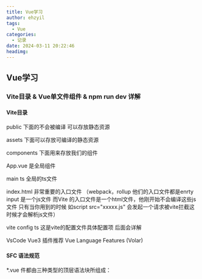 ```yaml
---
title: Vue学习
author: ehzyil
tags:
  - Vue
categories:
  - 记录
date: 2024-03-11 20:22:46
headimg:
---
```


## Vue学习

### Vite目录 & Vue单文件组件 & npm run dev 详解

#### Vite目录

public 下面的不会被编译 可以存放静态资源

assets 下面可以存放可编译的静态资源

components 下面用来存放我们的组件

App.vue 是全局组件

main ts 全局的ts文件

index.html 非常重要的入口文件 （webpack，rollup 他们的入口文件都是enrty input 是一个js文件 而Vite 的入口文件是一个html文件，他刚开始不会编译这些js文件 只有当你用到的时候 如script src="xxxxx.js" 会发起一个请求被vite拦截这时候才会解析js文件）

vite config ts 这是vite的配置文件具体配置项 后面会详解

VsCode Vue3 插件推荐 Vue Language Features (Volar)

#### SFC 语法规范

*.vue 件都由三种类型的顶层语法块所组成：<template>、<script>、<style>

<template>
每个 *.vue 文件最多可同时包含一个顶层 <template> 块。

其中的内容会被提取出来并传递给 @vue/compiler-dom，预编译为 JavaScript 的渲染函数，并附属到导出的组件上作为其 render 选项。

<script>
每一个 *.vue 文件可以有多个 <script> 块 (不包括<script setup>)。


该脚本将作为 ES Module 来执行。

其默认导出的内容应该是 Vue 组件选项对象，它要么是一个普通的对象，要么是 defineComponent 的返回值。

<script setup>
每个 *.vue 文件最多只能有一个 <script setup> 块 (不包括常规的 <script>)

该脚本会被预处理并作为组件的 setup() 函数使用，也就是说它会在每个组件实例中执行。<script setup> 的顶层绑定会自动暴露给模板。更多详情请查看 <script setup> 文档。

<style>
一个 *.vue 文件可以包含多个 <style> 标签。

<style> 标签可以通过 scoped 或 module attribute (更多详情请查看 SFC 样式特性) 将样式封装在当前组件内。多个不同封装模式的 <style> 标签可以在同一个组件中混

#### npm run dev 详解

在我们执行这个命令的时候会去找 package json 的scripts 然后执行对应的dev命令

```
  "scripts": {
    "dev": "vite",
    "build": "run-p type-check \"build-only {@}\" --",
    "preview": "vite preview",
    "build-only": "vite build",
    "type-check": "vue-tsc --build --force"
  },
```

 **那为什么我们不直接执行**vite 命令不是更方便吗

因为在我们的电脑上面并没有配置过相关命令 所以无法直接执行

 其实在我们执行npm install 的时候（包含vite） 会在node_modules/.bin/ 创建好可执行文件

.bin 目录，这个目录不是任何一个 npm 包。目录下的文件，表示这是一个个软链接，打开文件可以看到文件顶部写着 #!/bin/sh ，表示这是一个脚本 

在我们执行npm run xxx  npm 会通过软连接 查找这个软连接存在于源码目录node_modules/vite

 所以npm run xxx 的时候，就会到 node_modules/bin中找对应的映射文件，然后再找到相应的js文件来执行

1.查找规则是先从当前项目的node_modlue /bin去找,

2.找不到去全局的node_module/bin 去找

3.再找不到 去环境变量去找

 node_modules/bin中 有三个vite文件。为什么会有三个文件呢？

```
# unix Linux macOS 系默认的可执行文件，必须输入完整文件名

vite

# windows cmd 中默认的可执行文件，当我们不添加后缀名时，自动根据 pathext 查找文件

vite

# Windows PowerShell 中可执行文件，可以跨平台

vite
```

[Vite目录 & Vue单文件组件 & npm run dev 详解](https://xiaoman.blog.csdn.net/article/details/122771007)



### 模板方法

```

```

**第一种方法（选项式 API）：**

* 使用 `data` 和 `methods` 选项来定义组件的状态和方法。

* `data` 返回一个对象，其中包含组件的状态。

* `methods` 返回一个对象，其中包含组件的方法。

  ```
  export default {
   data() {
      return {
        message: 'Welcome to Your Vue.js App'
      }
    },methods: {
      // ...methods
    }
  }
  ```

**第二种方法（Composition API 的 `setup` 函数）：**

* 使用 `setup` 函数来定义组件的状态和方法。
* `setup` 函数返回一个对象，其中包含组件的状态和方法。
* 不需要使用 `data` 或 `methods` 选项。

```
export default {
  setup(){
    const a="Hello"
    return{a}
  }
}
```

**第三种方法（Composition API 的 `<script setup>`）：**

* 使用 `<script setup>` 块来定义组件的状态和方法。

* `<script setup>` 块中的代码直接在组件模板中执行。

* 不需要使用 `setup` 函数或 `data` 和 `methods` 选项。

  ```
  <script setup lang="ts">
  const message:string='ehzyil is here'
  </script>
  ```

**主要区别：**

* **状态定义：**第一种方法使用 `data` 选项定义状态，而第二和第三种方法使用 `setup` 函数或 `<script setup>` 块。
* **方法定义：**第一种方法使用 `methods` 选项定义方法，而第二和第三种方法使用 `setup` 函数或 `<script setup>` 块中的代码。
* **语法：**第一种方法使用选项式 API 语法，而第二和第三种方法使用 Composition API 语法。
* **代码组织：**Composition API 的方法可以更好地组织和重用代码，因为它们与组件模板分离。

### Vue 指令



### Ref



### Reactive





### toRef toRefs toRaw



### computed



```vue
<template>
  <div>
    <p>Name: {{ name }}</p>
    <p>Reversed Name: {{ reversedName }}</p>
  </div>
</template>

<script>
export default {
  data() {
    return {
      name: 'John Doe'
    }
  },
  computed: {
    reversedName() {
      return this.name.split('').reverse().join('');
    }
  }
}
</script>
```

代码讲解

1. 模板

```html
<template>
  <div>
    <p>Name: {{ name }}</p>
    <p>Reversed Name: {{ reversedName }}</p>
  </div>
</template>
```

* 模板是 Vue.js 组件的 HTML 结构。
* 在模板中，我们使用双大括号 {{ }}来插值数据。
* `name` 是一个数据属性，它在组件的 `data` 对象中定义。
* `reversedName` 是一个计算属性，它在组件的 `computed` 对象中定义。

2. 脚本

```javascript
<script>
export default {
  data() {
    return {
      name: 'John Doe'
    }
  },
  computed: {
    reversedName() {
      return this.name.split('').reverse().join('');
    }
  }
}
</script>
```

* 脚本是 Vue.js 组件的 JavaScript 代码。
* 在脚本中，我们使用 `export default` 来导出组件。
* `data` 对象用于定义组件的数据属性。
* `computed` 对象用于定义组件的计算属性。

3. 数据属性

```javascript
data() {
  return {
    name: 'John Doe'
  }
}
```

* `data` 对象是一个函数，它返回一个对象。
* 这个对象包含了组件的数据属性。
* 在这个例子中，我们定义了一个名为 `name` 的数据属性，它的值为 `John Doe`。

4. 计算属性

```javascript
computed: {
  reversedName() {
    return this.name.split('').reverse().join('');
  }
}
```

* `computed` 对象是一个对象，它包含了组件的计算属性。
* 计算属性是根据其他数据属性计算出来的属性。
* 在这个例子中，我们定义了一个名为 `reversedName` 的计算属性，它的值是 `name` 属性值的反转。

5. 渲染

当 Vue.js 组件被渲染时，它会先执行 `data` 函数来获取数据属性，然后执行 `computed` 函数来计算计算属性。最后，它会使用模板来渲染组件。

在上面的例子中，组件会被渲染成如下 HTML：

```html
<div>
  <p>Name: John Doe</p>
  <p>Reversed Name: eoD nhoJ</p>
</div>
```



#### computed购物车案例

```
<template>
  <div>
    <input placeholder="请输入关键字" type="text" v-model="keyWord">
    <table style="margin-top:10px;" width="500" cellspacing="0" cellpadding="0" border>
      <thead>
        <tr>
          <th>物品</th>
          <th>单价</th>
          <th>数量</th>
          <th>总价</th>
          <th>操作</th>
        </tr>
      </thead>
      <tbody>
        <tr v-for="(item, index) in searchData">
          <td align="center">{{ item.name }}</td>
          <td align="center">{{ item.price }}</td>
          <td align="center">
            <button @click="item.num > 0 ? item.num-- : null">-</button>
            {{ item.num }}
            <button @click="item.num++">+</button>
          </td>
          <td align="center">{{ item.num * item.price }}</td>
          <td align="center"><button @click="del(index)">删除</button></td>

        </tr>
      </tbody>
      <tfoot>
        <tr>
          <td colspan="5" align="right">
            <span>总价：{{ total }}</span>
          </td>

        </tr>
      </tfoot>
    </table>

  </div>
</template>

<script setup lang="ts">
import { ref, reactive, computed } from 'vue'
let keyWord = ref<string>('')
interface data {
  name: string
  price: number
  num: number
}
const data = reactive<data[]>([
  {
    name: "小满的绿帽子",
    price: 100,
    num: 1,
  },
  {
    name: "小满的红衣服",
    price: 200,
    num: 1,
  },
  {
    name: "小满的黑袜子",
    price: 300,
    num: 1,
  }

])

let searchData = computed(() => {
  return data.filter(item => item.name.includes(keyWord.value))
})


let total = computed(() => {
  return searchData.value.reduce((pre, cur) => {
    console.log('pre', pre, 'cur', cur)
    return pre + cur.num * cur.price
  }, 0)
})

const del = (index: number) => {
  console.log(index)
  data.splice(index, 1)
}


</script>

```



### watch侦听器

watch 需要侦听特定的数据源，并在单独的回调函数中执行副作用

watch第一个参数监听源

watch第二个参数回调函数cb（newVal,oldVal）

watch第三个参数一个options配置项是一个对象{

immediate:true //是否立即调用一次

deep:true //是否开启深度监听



监听Ref 案例

```
import { ref, watch } from 'vue'

let message = ref({
    nav:{
        bar:{
            name:""
        }
    }
})

watch(message, (newVal, oldVal) => {
    console.log('新的值----', newVal);
    console.log('旧的值----', oldVal);
},{
    immediate:true,
    deep:true
})
```

监听多个ref 注意变成数组啦

```
import { ref, watch ,reactive} from 'vue'

let message = ref('')
let message2 = ref('')

watch([message,message2], (newVal, oldVal) => {
    console.log('新的值----', newVal);
    console.log('旧的值----', oldVal);
})
```

监听Reactive

使用reactive监听深层对象开启和不开启deep 效果一样

```
import { ref, watch ,reactive} from 'vue'

let message = reactive({
    nav:{
        bar:{
            name:""
        }
    }
})

watch(message, (newVal, oldVal) => {
    console.log('新的值----', newVal);
    console.log('旧的值----', oldVal);
})
```

案例2 监听reactive 单一值

```
import { ref, watch ,reactive} from 'vue'

let message = reactive({
    name:"",
    name2:""
})

watch(()=>message.name, (newVal, oldVal) => {
    console.log('新的值----', newVal);
    console.log('旧的值----', oldVal);
})
```

### watchEffect高级侦听器



**Vue 3 中 watchEffect 函数**

watchEffect 函数是一个响应式函数，它会在其依赖项发生变化时执行。

**语法**

```javascript
watchEffect(() => {
  // 回调函数
})
```

**参数**

* 回调函数：一个将在依赖项发生变化时执行的函数。

**返回值**

* 取消监视函数：一个可以用来停止监视依赖项的函数。

**示例**

```javascript
import { watchEffect } from 'vue'

const count = ref(0)

watchEffect(() => {
  console.log(`count is now ${count.value}`)
})

count.value++
```

在上面的示例中，我们使用 watchEffect 函数来监视 `count` 变量的变化。当 `count` 变量发生变化时，watchEffect 函数中的回调函数就会执行，并会将 `count` 变量的值打印到控制台。

**依赖项**

watchEffect 函数的依赖项是指在回调函数中使用的任何响应式变量。在上面的示例中，`count` 变量是 watchEffect 函数的依赖项。

**取消监视**

要取消监视依赖项，可以使用 watchEffect 函数返回的取消监视函数。在上面的示例中，我们可以使用以下代码来取消监视 `count` 变量：

```javascript
const stopWatching = watchEffect(() => {
  console.log(`count is now ${count.value}`)
})

stopWatching()
```

**何时使用 watchEffect 函数**

watchEffect 函数可以用来监视任何响应式变量的变化。它通常用于在响应式变量发生变化时执行一些操作，例如更新 UI 或执行异步操作。

**与 computed 函数的区别**

watchEffect 函数与 computed 函数非常相似。它们都是响应式函数，都会在依赖项发生变化时执行。但是，watchEffect 函数和 computed 函数之间存在一些关键的区别：

* watchEffect 函数的回调函数会在每次依赖项发生变化时执行，而 computed 函数的回调函数只会在依赖项发生变化时执行一次。
* watchEffect 函数没有返回值，而 computed 函数有返回值。
* watchEffect 函数可以用来执行异步操作，而 computed 函数不能。

**结论**

watchEffect 函数是一个强大的工具，可以用来监视任何响应式变量的变化。它通常用于在响应式变量发生变化时执行一些操作，例如更新 UI 或执行异步操作。

**其他示例**

* 使用 watchEffect 函数来更新 UI：

```javascript
import { watchEffect } from 'vue'

const message = ref('Hello, world!')

watchEffect(() => {
  document.getElementById('app').innerHTML = message.value
})

message.value = 'Hello, Vue!'
```

* 使用 watchEffect 函数来执行异步操作：

```javascript
import { watchEffect } from 'vue'

const count = ref(0)

watchEffect(async () => {
  const data = await fetch('https://example.com/api/data')
  console.log(data)
})

count.value++
```

**注意**

* watchEffect 函数是 Vue 3 中的新特性。在 Vue 2 中，可以使用 `watch` 选项来监视响应式变量的变化。
* watchEffect 函数是异步的。这意味着它不会立即执行。相反，它会在下一次事件循环中执行。
* watchEffect 函数可以用来监视多个响应式变量。只需在回调函数中使用这些变量即可。

### 





### **Vue 3 生命周期**

**1. 创建阶段**

- `beforeCreate`：在实例创建之前调用。
- `created`：在实例创建之后调用。
- `beforeMount`：在实例挂载之前调用。

**2. 挂载阶段**

- `mounted`：在实例挂载之后调用。

**3. 更新阶段**

- `beforeUpdate`：在实例更新之前调用。
- `updated`：在实例更新之后调用。

**4. 卸载阶段**

- `beforeDestroy`：在实例销毁之前调用。
- `destroyed`：在实例销毁之后调用。

**5. 错误处理阶段**

- `errorCaptured`：在捕获错误时调用。

**6. 其他生命周期钩子**

- `activated`：在组件激活时调用。
- `deactivated`：在组件停用时调用。
- `renderTriggered`：在重新渲染触发时调用。
- `renderTracked`：在重新渲染被跟踪时调用。

**示例**

```javascript
<template>
  <div v-if="showComponent" style="background-color: bisque;">
    <span @click="num++" v-if="num >= 0 && num < 3">{{ num }}</span>

  </div>
  <button @click="change">button</button>
</template>

<script setup lang="ts">

import { ref, onBeforeMount, onMounted, onBeforeUpdate, onUpdated, onBeforeUnmount, onUnmounted, before } from 'vue'
var num = ref(0)
let showComponent = ref(true);
const change = () => {
  showComponent.value = !showComponent.value;
}
onBeforeMount(() => {
  console.log(`the component is to mounted.`)
})
onMounted(() => {
  console.log(`the component is now mounted.`)
})

onBeforeUpdate(() => {
  console.log(`the component is about to update.`)
})
onUpdated(() => {
  console.log(`the component is now updated.`)
})
onBeforeUnmount(() => {
  console.log(`the component is to unmounted.`)
})
onUnmounted(() => {
  console.log(`the component is now unmounted.`)
})

</script>
   
```

**输出**

```

```



### **组件**

代码组件是 Vue 中可重用的组件，它们可以包含自己的模板、脚本和样式。

每一个.vue 文件呢都可以充当组件来使用

每一个组件都可以复用

**代码示例**

```vue
<template>
  <HelloWorld></HelloWorld>
</template>

<script setup lang="ts">
import HelloWorld from './components/HelloWorld.vue';

</script>

```



### bem架构

他是一种css架构 oocss 实现的一种 （面向对象css） ，BEM实际上是block、element、modifier的缩写，分别为块层、元素层、修饰符层，element UI 也使用的是这种架构

BEM 命名约定的模式是：

```
.block {}

.block__element {}

.block--modifier {}
```

#### 编写bem架构

bem.scss

```
$block-sel: "-" !default;
$element-sel: "__" !default;
$modifier-sel: "--" !default;
$namespace:'xm' !default;
@mixin bfc {
    height: 100%;
    overflow: hidden;
}
 
//混入
@mixin b($block) {
   $B: $namespace + $block-sel + $block; //变量
   .#{$B}{ //插值语法#{}
     @content; //内容替换
   }
}
 
@mixin flex {
    display: flex;
}
 
@mixin e($element) {
    $selector:&;
    @at-root {
        #{$selector + $element-sel + $element} {
            @content;
        }
    }
}
 
@mixin m($modifier) {
    $selector:&;
    @at-root {
        #{$selector + $modifier-sel + $modifier} {
            @content;
        }
    }
}
```

全局扩充sass:

vite.config.ts

```
import { defineConfig } from 'vite'
import vue from '@vitejs/plugin-vue'
 
// https://vitejs.dev/config/
export default defineConfig({
    plugins: [vue()],
    css: {
        preprocessorOptions: {
            scss: {
                additionalData: "@import './src/bem.scss';"
            }
        }
    }
})
```

Vue 组件用法

app.vue

```
<template>
  <div>
    <div class="xm-test">ehzyil-test
      <br>
      <div class="xm-test__inner">ehzyil-test__inner</div>
      <dir class="xm-test--super">super</dir>
    </div>
  </div>

  <Layout></Layout>
</template>

<script lang="ts" setup>
import Layout from './Layout/index.vue'

</script>

<style  lang="scss">
@include b(test) {
  background-color: red;

  @include e(inner) {
    background-color: rgba(0, 34, 255, 0.37);
  }

  @include m(super) {
    background-color: yellow;
  }

  @include flex;
}

#app {
  @include bfc;
}
</style>
```

#### bem架构实现Layout布局

 文件树：在app.vue中引入Layout.vue

```
├─.vscode
├─public
└─src
    ├─assets
    ├─components
    └─Layout
        ├─Content
        ├─Header
        └─Menu
        
```



在index.html中添加样式

```
 <style>
      * {
        margin: 0;
        padding: 0;
      }
      html, body{
        height: 100%;
     overflow: hidden;
      }
    </style>
```

App.vue

```
<template>
  <Layout></Layout>
</template>

<script lang="ts" setup>
import Layout from './Layout/index.vue'

</script>

<style  lang="scss">
#app {
  @include bfc;
}
</style>
```

Layout/index.vue

```
<template>
    <div class="xm-wraps">
        <div>
            <Menu></Menu>
        </div>
        <div class="xm-wraps__right">
            <Header></Header>
            <Content></Content>
        </div>
    </div>
</template>
 
<script lang="ts" setup>
import { ref, reactive } from "vue"
import Menu from './Menu/index.vue'
import Content from './Content/index.vue'
import Header from './Header/index.vue'
</script>
 
<style lang="scss" scoped>
@include b('wraps') {
    @include bfc;
    @include flex;

    @include e(right) {
        flex: 1;
        display: flex;
        flex-direction: column;
    }
}
</style>
```



/Menu/index.vue

```
<template>
    <div class="xm-menu">
        menu
    </div>
</template>
 
<script lang="ts" setup>
import type { ref, reactive } from 'vue';

</script>
 
<style scoped lang="scss">
@include b(menu) {
    min-width: 200px;
    border-right: 1px solid #e6e6e6;
    height: 100%;

}
</style>
```

/Content/index.vue

```
<template>
    <div class="xm-content">
        Content
        <div class="xm-content__items" c- v-for="(item, index) in 50" :key="index">
            {{ index }}
        </div>
    </div>
</template>
 
 
<script lang="ts" setup>
import type { ref, reactive } from 'vue';

</script>
 
<style scoped lang="scss">
@include b(content) {
    flex: 1;
    overflow: auto;

    @include e(items) {
        padding: 10px;
        border: solid;
        margin: 10px;
        border-radius: 10px;
    }
}
</style>
```

/Header/index.vue

```
<template>
    <div class="xm-header">
        header
    </div>
</template>
 
 
<script lang="ts" setup>
import type { ref, reactive } from 'vue';

</script>
 
<style scoped lang="scss">
@include b(header) {
    height: 50px;
    border-bottom: 1px solid red;
}
</style>
```



### 父子组件传参

#### 父传值

字符串类型是不需要v-bind/:

```
<Menu  title="我是标题"></Menu>
```

传递非字符串类型需要加v-bind/简写 冒号

```
<template>
    <div class="layout">
        <Menu v-bind:data="data"  title="我是标题"></Menu>
        <div class="layout-right">
            <Header></Header>
            <Content></Content>
        </div>
    </div>
</template>
 
<script setup lang="ts">
import Menu from './Menu/index.vue'
import Header from './Header/index.vue'
import Content from './Content/index.vue'
import { reactive } from 'vue';
 
const data = reactive<number[]>([1, 2, 3])
</script>
```

若非字符串类型不加v-bind则**传递的字符串**

```
<Menu title="这是title" :arr="data" arr1=data></Menu>
```

#### 子组件接受值

通过defineProps 来接受 defineProps是无须引入的直接使用即可

如果我们使用的TypeScript,可以使用传递字面量类型的纯类型语法做为参数

```
const values = defineProps<{
    title: string
    arr: number[]
    arr1: number[]
}>();
```

如果你使用的不是TS

```
defineProps({
    title: {
        type: String,
        default: 'menu'
    },
    arr: {
        type: Array,
        default: () => [1, 2, 3]
    },
    arr1: {
        type: Array,
        default: () => [1, 2, 3]
    }
})
```

TS 特有的默认值方式

```
type props = {
    title?: string
    arr?: number[]
    arr1?: number[]
    arr2?: number[]
}
withDefaults(defineProps<props>(), {
    //设置默认值
    title: 'menu',
    arr: () => [1, 2, 3],
    arr1: () => [1, 2, 3],
    arr2: () => [1, 2, 3]
})
```

#### 代码

index.vue

```
<template>
    <div class="xm-wraps">
        <div>
            <Menu title="这是title" :arr="data" arr1=data></Menu>
        </div>
        <div class="xm-wraps__right">
            <Header></Header>
            <Content></Content>
        </div>
    </div>
</template>
 
<script lang="ts" setup>
import { ref, reactive } from "vue"
import Menu from './Menu/index.vue'
import Content from './Content/index.vue'
import Header from './Header/index.vue'

var data = [1, 2, 3];

</script>
 
<style lang="scss" scoped>
@include b('wraps') {
    @include bfc;
    @include flex;

    @include e(right) {
        flex: 1;
        display: flex;
        flex-direction: column;
    }
}
</style>
```



Menu/index.vue

```
<template>
    <div class="xm-menu">
        menu
        <hr>
        {{ title }}
        <hr>
        {{ values }}
        <hr>
        {{ arr }}
        <hr>
        {{ arr1 }}
        <hr>
        {{ arr2 }}
        <hr>
    </div>
</template>
 
<script lang="ts" setup>
import type { ref, reactive } from 'vue';

// const values = defineProps<{
//     title: string
//     arr: number[]
//     arr1: number[]
// }>();

// defineProps({
//     title: {
//         type: String,
//         default: 'menu'
//     },
//     arr: {
//         type: Array,
//         default: () => [1, 2, 3]
//     },
//     arr1: {
//         type: Array,
//         default: () => [1, 2, 3]
//     }
// })

type props = {
    title?: string
    arr?: number[]
    arr1?: number[]
    arr2?: number[]
}
withDefaults(defineProps<props>(), {
    //设置默认值
    title: 'menu',
    arr: () => [1, 2, 3],
    arr1: () => [1, 2, 3],
    arr2: () => [1, 2, 3]
})

const fun = () => {
    // console.log(title)  //找不到名称“title”。
    console.log(values.title)
}

</script>
 
<style scoped lang="scss">
@include b(menu) {
    min-width: 200px;
    border-right: 1px solid #e6e6e6;
    height: 100%;
}
</style>
```



#### 子组件给父组件传参

是通过defineEmits派发一个事件

```
<template>
    <div class="menu">
        {{ title }}
        <hr>
        <!-- 3.触发事件 -->
        <button @click="clickTap">派发给父组件</button>
    </div>
</template>
 
<script setup lang="ts">
import { reactive } from 'vue'
defineProps({
    title: {
        type: String,
        default: '啥都没传'
    },

})

const list = reactive<number[]>([4, 5, 6])
// 1.定义一个名为 on-click 的自定义事件。
// const emit = defineEmits(['on-click'])

// 如果用了ts可以这样
const emit = defineEmits<{
    (e: 'on-click', list: number[]): void
}>()

// 2.在 clickTap 方法中，使用 emit 方法派发 on-click 事件，并传递 list 数组作为参数
const clickTap = () => {
    emit('on-click', list)
}

</script>
```

我们在子组件绑定了一个click 事件 然后通过defineEmits 注册了一个自定义事件

点击click 触发 emit 去调用我们注册的事件 然后传递参数

#### 父组件接受子组件的事件

```
<template>
    <div class="xm-wraps">
        <div>
            <Menu @on-click="handleClick" title="Menu"></Menu>
        </div>
        <div class="xm-wraps__right">
            <Header></Header>
            <Content></Content>
        </div>
    </div>
</template>
 
<script lang="ts" setup>
import { ref, reactive } from "vue"
import Menu from './Menu/index.vue'
import Content from './Content/index.vue'
import Header from './Header/index.vue'

var data = [1, 2, 3];
const handleClick = (list: number[]) => {
    console.log(list, '父组件接受子组件');
}
</script>
 
<style lang="scss" scoped>
@include b('wraps') {
    @include bfc;
    @include flex;

    @include e(right) {
        flex: 1;
        display: flex;
        flex-direction: column;
    }
}
</style>
```

我们从Menu 组件接受子组件派发的事件on-click 后面是我们自己定义的函数名称handleClick

会把参数返回过来

#### 子组件暴露给父组件内部属性

子组件使用defineExpose暴露属性或方法

```
<script setup lang="ts">
import { reactive } from 'vue'

const aa = reactive({ "aa": "1" })

const list = reactive<number[]>([4, 5, 6])

const clickTap = () => {
 
}

defineExpose({
    clickTap, list, aa,
})
</script>
```

父组件使用`const MenuVal = ref<InstanceType<typeof Menu>>();`接受

```
<script lang="ts" setup>
import { ref, reactive } from "vue"
import Menu from './Menu/index.vue'

const handleClick = (list: number[]) => {
    console.log(list, '父组件接受子组件');
    console.log(MenuVal.value?.aa);
    console.log(MenuVal.value?.list);
}
const MenuVal = ref<InstanceType<typeof Menu>>();
</script>
```

### 组件

vite-demo\src\components\Card\index.vue

```
<template>
    <div class="card">
        <div class="card-header">
            <div>标题</div>
            <div>副标题</div>
        </div>
        <div v-if='content' class="card-content">
            {{ content }}
        </div>
    </div>
</template>
   
<script setup lang="ts">
type Props = {
    content: string
}
defineProps<Props>()

</script>
   
<style scoped lang='less'>
@border: #ccc;

.card {
    width: 300px;
    border: 1px solid @border;
    border-radius: 3px;

    &:hover {
        box-shadow: 0 0 10px @border;
    }

    &-content {
        padding: 10px;
    }

    &-header {
        display: flex;
        justify-content: space-between;
        padding: 10px;
        border-bottom: 1px solid @border;
    }
}</style>
```



#### 全局组件

**组件注册方法**

在main.ts 引入我们的组件跟随在createApp(App) 后面 切记不能放到mount 后面这是一个链式调用用

其次调用 component 第一个参数组件名称 第二个参数组件实例

```typescript
import './assets/main.css'

import { createApp } from 'vue'
import App from './App.vue'
import Card from './components/Card/index.vue'

createApp(App).component('Card', Card).mount('#app')

```

使用方法

直接在其他vue页面 立即使用即可 无需引入

```
<template>
    <div class="xm-content">
        Content
        <div class="xm-content__items">
            <Card content="这是一个卡片"></Card>
        </div>
    </div>
</template>
 
```

**批量注册组件**

例如：

需要从 @element-plus/icons-vue 中导入所有图标并进行全局注册。

 main.ts

```

import * as ElementPlusIconsVue from '@element-plus/icons-vue'

const app = createApp(App)
for (const [key, component] of Object.entries(ElementPlusIconsVue)) {
  app.component(key, component)
}
```



#### 局部组件

就是在一个组件内（A） 通过import 去引入别的组件(B) 称之为局部组件

应为B组件只能在A组件内使用 所以是局部组件

如果C组件想用B组件 就需要C组件也手动import 引入 B 组件

例子：如`父组件接受子组件的事件`



#### 递归组件

组件定义名称的方式：

1.在增加一个script 通过 export 添加name

```
<script lang="ts">
export default {
  name:"TreeItem"
}
</script>
```

2.直接使用文件名当组件名

3.使用插件 

[vue-macros](https://github.com/vue-macros/vue-macros)



**案例递归树**

在父组件配置数据结构 数组对象格式 传给子组件

```cobol
type TreeList = {
  name: string;
  icon?: string;
  children?: TreeList[] | [];
};
const data = reactive<TreeList[]>([
  {
    name: "no.1",
    children: [
      {
        name: "no.1-1",
        children: [
          {
            name: "no.1-1-1",
          },
        ],
      },
    ],
  },
  {
    name: "no.2",
    children: [
      {
        name: "no.2-1",
      },
    ],
  },
  {
    name: "no.3",
  },
]);
```

如：

```
<template>
  <Tree :data="data"></Tree>
</template>

<script lang="ts" setup>
import { reactive } from 'vue';
import Layout from './Layout/index.vue'
import Tree from './components/Tree/Tree.vue';

type TreeList = {
  name: string;
  icon?: string;
  children?: TreeList[] | [];
};
const data = reactive<TreeList[]>([
  {
    name: "no.1",
    children: [
      {
        name: "no.1-1",
        children: [
          {
            name: "no.1-1-1",
          },
        ],
      },
    ],
  },
  {
    name: "no.2",
    children: [
      {
        name: "no.2-1",
      },
    ],
  },
  {
    name: "no.3",
  },
]);

</script>

```



子组件接收值

```
type TreeList = {
  name: string;
  icon?: string;
  children?: TreeList[] | [];
};
 
type Props<T> = {
  data?: T[] | [];
};
 
defineProps<Props<TreeList>>();
const clickItem = (item: TreeList) => {
  console.log(item)
}
```

如：

```
<template>
    <div style="margin-left:10px;" class="tree">
        <div :key="index" v-for="(item, index) in data">
            <div @click.stop='clickItem(item)'>
                {{ item.name }}
            </div>
            <TreeItem @click.stop='clickItem(item)' v-if='item?.children?.length' :data="item.children"></TreeItem>
        </div>
    </div>
</template>
<script lang="ts" setup>
import type { ref, reactive } from 'vue';
type TreeList = {
    name: string;
    icon?: string;
    children?: TreeList[] | [];
};

type Props<T> = {
    data?: T[] | T;
}
defineProps<Props<TreeList>>();

const clickItem = (item: TreeList) => {
    console.log(item);
}
</script>

<script lang="ts">
export default {
    name: "TreeItem"
}
</script>

<style scoped lang="scss"></style>
```

页面展示如下：

```
no.1
	no.1-1
		no.1-1-1
no.2
	no.2-1
no.3
```

### 动态组件

动态组件允许你根据一个动态值来渲染不同的组件。这对于创建可重用且灵活的组件非常有用。

要创建动态组件，可以使用 `is` 属性：

```html
<component :is="value"></component>
```

其中 `componentName` 是一个动态值，它将被求值为一个组件名称。

例如，以下代码将根据 `currentComponent` 的值渲染不同的组件：

```html
<template>
 <div class="box" v-for="(item, index) in componentData">
    <div class="tabs" :class="[index == active ? 'active' : '']" @click="value = item.com"> {{ item.name }}
    </div>
  </div>
  <hr>
  <component :is="value"></component>
</template>

<script lang="ts" setup>
import { ref, reactive } from 'vue';
import Layout from './Layout/index.vue'
import V1 from './components/V1.vue'
import V2 from './components/V2.vue'

const value = ref(V1)
const active = ref(0)
var componentData = reactive([{
  name: 'v1',
  com: V1
},
{
  name: 'v2',
  com: V2
}])

const change = () => {

}
</script>

<style  lang="less">
//并列
.box {
  display: inline-block;
}

.active {
  background-color: blue;
}

.tabs {
  border: 1px solid;
  padding: 10px 10px;
  margin: 20px;
  background-color: red;
}
</style>
```

### 插槽slot



#### 匿名插槽

1.在子组件放置一个插槽

```
<template>
    <div>
        <slot></slot>
    </div>
</template>
```

2.在父组件给这个插槽填充内容

```
<template >
            <Header></Header>
            <Content>
            
                <template v-slot>
                    <p>这是子组件的内容</p>
                </template>
              
            </Content>
</template>
```

#### 具名插槽

具名插槽其实就是给插槽取个名字。一个子组件可以放多个插槽，而且可以放在不同的地方，而父组件填充内容时，可以根据这个名字把内容填充到对应插槽中

1.在子组件放置一个插槽

```cobol
<template>
    <div>
        <slot name="c"></slot>
    </div>
</template>
```

2.在父组件给这个插槽填充内容

```
<template >
    <Header></Header>
    <Content>

        <template v-slot:c>
            <p>这是子组件的内容</p>
        </template>

    </Content>
</template>
```

插槽简写

```
<template >
    <Header></Header>
    <Content>

        <template #c>
            <p>这是子组件的内容</p>
        </template>

    </Content>
</template>
```

#### 作用域插槽

在子组件动态绑定参数派发给父组件的slot去使用

```
<template>
    <div>
        <div v-for="item in 100">
            <slot :data="item"></slot>
        </div>
    </div>
</template>
```

子组件

```
        <template v-slot="data">
            <p>{{ data }}</p>
        </template>

```

#### 动态组件



子组件：

```
<template>
    <div>
        <slot name="c"></slot>
    </div>
</template>
```

父组件：

```
<template >
    <Header></Header>
    <Content>
        <template #[val]>
            <p>这是子组件的内容</p>
        </template>
    </Content>
</template>
 
<script lang="ts" setup>
import { ref, reactive } from "vue"
import Menu from './Menu/index.vue'
import Content from './Content/index.vue'
import Header from './Header/index.vue'
const val = ref('c')
</script>
```

